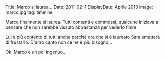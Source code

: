 Title: Marco si laurea...
Date: 2011-02-1
DisplayDate: Aprile 2013
image: marco.jpg
tag: timeline

Marco finalmente si laurea.  Tutti contenti e commossi, qualcuno
iniziava a pensare che non sarebbe vissuto abbastanza per vederlo
finire.

Lui è più contento di tutti anche perchè ora che si è laureato Sara
smetterà di frustarlo. D'altro canto non ce ne è più bisogno...

Ok, Marco è un po' ingenuo...
